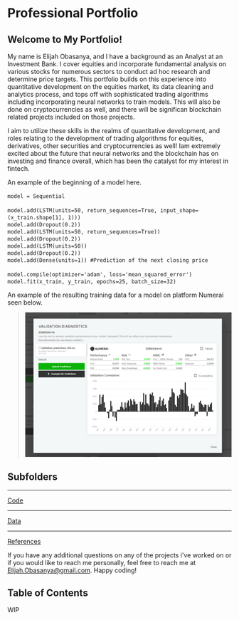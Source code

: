 # Professional Portfolio #

## Welcome to My Portfolio! ##

My name is Elijah Obasanya, and I have a background as an Analyst at an Investment Bank. I cover equities and incorporate fundamental analysis on various stocks for numerous sectors to conduct ad hoc research and determine price targets. This portfolio builds on this experience into quantitative development on the equities market, its data cleaning and analytics process, and tops off with sophisticated trading algorithms including incorporating neural networks to train models. This will also be done on cryptocurrencies as well, and there will be significan blockchain related projects included on those projects. 

I aim to utilize these skills in the realms of quantitative development, and roles relating to the development of trading algorithms for equities, derivatives, other securities and cryptocurrencies as well! Iam extremely excited about the future that neural networks and the blockchain has on investing and finance overall, which has been the catalyst for my interest in fintech. 

An example of the beginning of a model here. 
```
model = Sequential

model.add(LSTM(units=50, return_sequences=True, input_shape=(x_train.shape[1], 1)))
model.add(Dropout(0.2))
model.add(LSTM(units=50, return_sequences=True))
model.add(Dropout(0.2))
model.add(LSTM(units=50))
model.add(Dropout(0.2))
model.add(Dense(units=1)) #Prediction of the next closing price 

model.compile(optimizer='adam', loss='mean_squared_error')
model.fit(x_train, y_train, epochs=25, batch_size=32)  

```
An example of the resulting training data for a model on platform Numerai seen below. 

>![Model Output Results](modelresult.png)

## Subfolders ##


---
[Code](https://github.com/eobasanya/Professional-Portfolio/tree/main/code)

---
[Data](https://github.com/eobasanya/Professional-Portfolio/tree/main/data)

---
[References](https://github.com/eobasanya/Professional-Portfolio/tree/main/references)


If you have any additional questions on any of the projects i've worked on or if you would like to reach me personally, feel free to reach me at Elijah.Obasanya@gmail.com. Happy coding!  

## Table of Contents ##
WIP